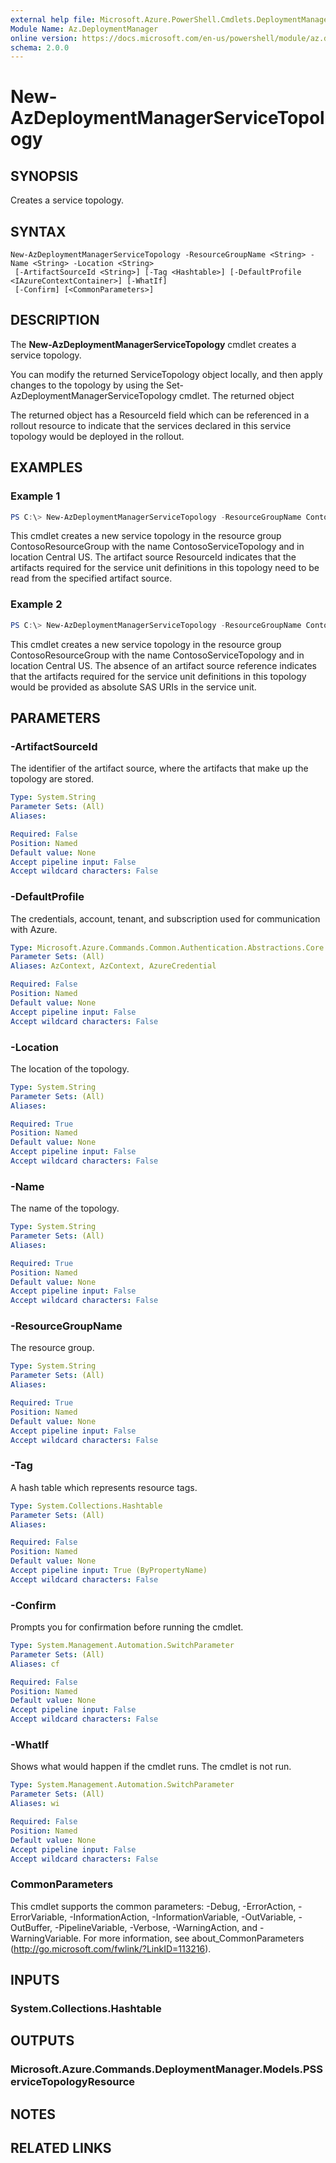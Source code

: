 ```yaml
---
external help file: Microsoft.Azure.PowerShell.Cmdlets.DeploymentManager.dll-Help.xml
Module Name: Az.DeploymentManager
online version: https://docs.microsoft.com/en-us/powershell/module/az.deploymentmanager/new-azdeploymentmanagerservicetopology
schema: 2.0.0
---
```


# New-AzDeploymentManagerServiceTopology

## SYNOPSIS
Creates a service topology.

## SYNTAX

```
New-AzDeploymentManagerServiceTopology -ResourceGroupName <String> -Name <String> -Location <String>
 [-ArtifactSourceId <String>] [-Tag <Hashtable>] [-DefaultProfile <IAzureContextContainer>] [-WhatIf]
 [-Confirm] [<CommonParameters>]
```
## DESCRIPTION
The **New-AzDeploymentManagerServiceTopology** cmdlet creates a service topology.

You can modify the returned ServiceTopology object locally, and then apply changes to the topology by using the Set-AzDeploymentManagerServiceTopology cmdlet.
The returned object 

The returned object has a ResourceId field which can be referenced in a rollout resource to indicate that the services declared in this service topology would be deployed in the rollout.

## EXAMPLES

### Example 1
```powershell
PS C:\> New-AzDeploymentManagerServiceTopology -ResourceGroupName ContosoResourceGroup -Name ContosoServiceTopology -Location "Central US" -ArtifactSourceId "/subscriptions/XXXXXXXX-XXXX-XXXX-XXXX-XXXXXXXXXXXX/resourcegroups/ContosoResourceGroup/providers/Microsoft.DeploymentManager/artifactSources/ContosoArtifactSource"
```

This cmdlet creates a new service topology in the resource group ContosoResourceGroup with the name ContosoServiceTopology and in location Central US. The artifact source ResourceId indicates that the artifacts required for the service unit definitions in this topology need to be read from the specified artifact source.

### Example 2
```powershell
PS C:\> New-AzDeploymentManagerServiceTopology -ResourceGroupName ContosoResourceGroup -Name ContosoServiceTopology -Location "Central US"
```

This cmdlet creates a new service topology in the resource group ContosoResourceGroup with the name ContosoServiceTopology and in location Central US. The absence of an artifact source reference indicates that the artifacts required for the service unit definitions in this topology would be provided as absolute SAS URIs in the service unit.

## PARAMETERS

### -ArtifactSourceId
The identifier of the artifact source, where the artifacts that make up the topology are stored.

```yaml
Type: System.String
Parameter Sets: (All)
Aliases:

Required: False
Position: Named
Default value: None
Accept pipeline input: False
Accept wildcard characters: False
```

### -DefaultProfile
The credentials, account, tenant, and subscription used for communication with Azure.

```yaml
Type: Microsoft.Azure.Commands.Common.Authentication.Abstractions.Core.IAzureContextContainer
Parameter Sets: (All)
Aliases: AzContext, AzContext, AzureCredential

Required: False
Position: Named
Default value: None
Accept pipeline input: False
Accept wildcard characters: False
```

### -Location
The location of the topology.

```yaml
Type: System.String
Parameter Sets: (All)
Aliases:

Required: True
Position: Named
Default value: None
Accept pipeline input: False
Accept wildcard characters: False
```

### -Name
The name of the topology.

```yaml
Type: System.String
Parameter Sets: (All)
Aliases:

Required: True
Position: Named
Default value: None
Accept pipeline input: False
Accept wildcard characters: False
```

### -ResourceGroupName
The resource group.

```yaml
Type: System.String
Parameter Sets: (All)
Aliases:

Required: True
Position: Named
Default value: None
Accept pipeline input: False
Accept wildcard characters: False
```

### -Tag
A hash table which represents resource tags.

```yaml
Type: System.Collections.Hashtable
Parameter Sets: (All)
Aliases:

Required: False
Position: Named
Default value: None
Accept pipeline input: True (ByPropertyName)
Accept wildcard characters: False
```

### -Confirm
Prompts you for confirmation before running the cmdlet.

```yaml
Type: System.Management.Automation.SwitchParameter
Parameter Sets: (All)
Aliases: cf

Required: False
Position: Named
Default value: None
Accept pipeline input: False
Accept wildcard characters: False
```

### -WhatIf
Shows what would happen if the cmdlet runs.
The cmdlet is not run.

```yaml
Type: System.Management.Automation.SwitchParameter
Parameter Sets: (All)
Aliases: wi

Required: False
Position: Named
Default value: None
Accept pipeline input: False
Accept wildcard characters: False
```

### CommonParameters
This cmdlet supports the common parameters: -Debug, -ErrorAction, -ErrorVariable, -InformationAction, -InformationVariable, -OutVariable, -OutBuffer, -PipelineVariable, -Verbose, -WarningAction, and -WarningVariable.
For more information, see about_CommonParameters (http://go.microsoft.com/fwlink/?LinkID=113216).

## INPUTS

### System.Collections.Hashtable

## OUTPUTS

### Microsoft.Azure.Commands.DeploymentManager.Models.PSServiceTopologyResource

## NOTES

## RELATED LINKS
